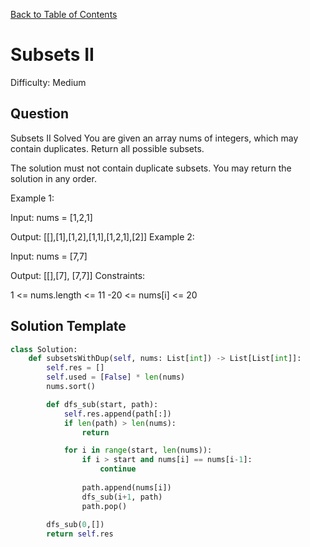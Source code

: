 [Back to Table of Contents](../../README.md)

# Subsets II
Difficulty: Medium

## Question
Subsets II
Solved 
You are given an array nums of integers, which may contain duplicates. Return all possible subsets.

The solution must not contain duplicate subsets. You may return the solution in any order.

Example 1:

Input: nums = [1,2,1]

Output: [[],[1],[1,2],[1,1],[1,2,1],[2]]
Example 2:

Input: nums = [7,7]

Output: [[],[7], [7,7]]
Constraints:

1 <= nums.length <= 11
-20 <= nums[i] <= 20

## Solution Template
```python
class Solution:
    def subsetsWithDup(self, nums: List[int]) -> List[List[int]]:
        self.res = []
        self.used = [False] * len(nums)
        nums.sort()

        def dfs_sub(start, path):
            self.res.append(path[:])
            if len(path) > len(nums):
                return

            for i in range(start, len(nums)):
                if i > start and nums[i] == nums[i-1]:
                    continue
                
                path.append(nums[i])
                dfs_sub(i+1, path)
                path.pop()
        
        dfs_sub(0,[])
        return self.res
```
